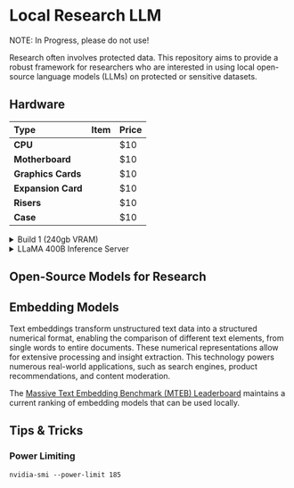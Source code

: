 # Local Research LLM

NOTE: In Progress, please do not use!

Research often involves protected data. This repository aims to provide a robust framework for researchers who are interested in using local open-source language models (LLMs) on protected or sensitive datasets.

## Hardware

Type|Item|Price
:----|:----|:----
**CPU** | []() | $10
**Motherboard** | []() | $10
**Graphics Cards** | []() | $10
**Expansion Card** | []() | $10
**Risers** | []() | $10
**Case** | []() | $10

<details>
  <summary>Build 1 (240gb VRAM)</summary>

  #### Build 1 (240gb VRAM)

Type|Item|Price
:----|:----|:----
**CPU** | [Intel Xeon w5-3435X Hexadeca-core (16 Core) 3.10 GHz Processor ](https://www.intel.com/content/www/us/en/products/sku/233421/intel-xeon-w53435x-processor-45m-cache-3-10-ghz/specifications.html) | $1599.00
**Motherboard** | [ASUS Pro WS W790 SAGE SE Intel LGA 4677 CEB](https://www.asus.com/us/motherboards-components/motherboards/workstation/pro-ws-w790e-sage-se/) | $1,255
**Graphics Cards** | [ASUS Pro WS W790 SAGE SE Intel LGA 4677 CEB](https://www.asus.com/us/motherboards-components/motherboards/workstation/pro-ws-w790e-sage-se/) | $469.96 x 10
**Expansion Card** | [16x to 8X 8X Bifurcators](https://www.amazon.com/gp/product/B0BHNPKCL5/ref=ppx_yo_dt_b_search_asin_title?ie=UTF8&th=1) | $54.98
**Risers** | [Left-handed 90 degree risers (mobo to bifurcators)](https://www.amazon.com/LINKUP-PCIe-4-0-Riser-Cable/dp/B08XN21819?th=1) | $50 x  5
**Risers** | [Right-handed 90 degree risers (bifurcator to second GPU)](https://pcpartpicker.com/product/placeholder) | $50 x 10
**Case** | [Open Air Mining Rig Frame](https://a.co/d/0gD0LLP7) | $40

</details>

<details>
  <summary>LLaMA 400B Inference Server</summary>
  This hypothetical build by the HuggingFace engineer [Matthew Carrigan](https://github.com/rocketknight1) is designed to inference the LLaMA 400B model.
  It has two variants, a single socket and dual socket. We outline the dual socket here.

  **NOTE:** This build has not been tested.

  T/s: 1-2

  #### Llama 400 Inference Server (384GB DDR5 RDIMM)
  [source](https://x.com/carrigmat/status/1804161634853663030)
  Type|Item|Price|Amount
  :----|:----|:----|:----
  **CPU(s)** | [AMD EPYC 9124](https://www.amd.com/en/products/processors/server/epyc/4th-generation-9004-and-8004-series/amd-epyc-9124.html) | $1300 | 2
  **Motherboard** | [Gigabyte MZ73-LM1](https://www.gigabyte.com/Enterprise/Server-Motherboard/MZ73-LM1-rev-1x) | $1800 | 1
  **RAM** | [4800mhz+ 16GB DDR5 RDIMM](https://store.supermicro.com/us_en/16gb-ddr5-4800-mem-dr516l-sl02-er48.html) | $130 | 24
  **Power Supply** | [Corsair HX1000i](https://www.corsair.com/us/en/p/psu/cp-9020259-na/hx1000i-fully-modular-ultra-low-noise-platinum-atx-1000-watt-pc-power-supply-cp-9020259-na) | $235 | 1
  **Enclosure** | [PHANTEKS Enthoo Pro 2 Server](https://www.phanteks.store/collections/enthoo-pro-2-server-edition/products/phanteks-enthoo-pro-2-server-edition-closed-side-panel-black) | $160 | 1
  **CPU Heatsink** | [COOLSERVER AMD SP5 4U-S42 6 Heat Pipes Server CPU Cooler Tower](https://www.aliexpress.us/item/3256804876452464.html?gatewayAdapt=glo2usa4itemAdapt) | $50 | 2
</details>


## Open-Source Models for Research

## Embedding Models

Text embeddings transform unstructured text data into a structured numerical format, enabling the comparison of different text elements, from single words to entire documents. These numerical representations allow for extensive processing and insight extraction. This technology powers numerous real-world applications, such as search engines, product recommendations, and content moderation.

The [Massive Text Embedding Benchmark (MTEB) Leaderboard](https://huggingface.co/spaces/mteb/leaderboard) maintains a current ranking of embedding models that can be used locally. 

## Tips & Tricks

### Power Limiting

```{bash}
nvidia-smi --power-limit 185
```
